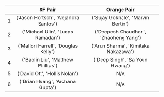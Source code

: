 ||SF Pair|Orange Pair|
|:------:|:-------:|:-------:|
|1|('Jason Hortsch', 'Alejandra Santos')|('Sujay Gokhale', 'Marvin Bertin')|
|2|('Michael Ulin', 'Lucas Ramadan')|('Deepesh Chaudhari', 'Zhaoheng Yang')|
|3|('Mallori Harrell', 'Douglas Kelly')|('Arun Sharma', 'Kimitaka Nakazawa')|
|4|('Baolin Liu', 'Matthew Phillips')|('Deep Singh', 'Sa Youn Hwang')|
|5|('David Ott', 'Hollis Nolan')|N/A|
|6|('Brian Huang', 'Archana Gupta')|N/A|
